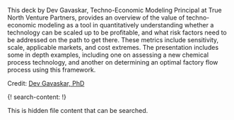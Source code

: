 
This deck by Dev Gavaskar, Techno-Economic Modeling Principal at True North Venture Partners, provides an overview of the value of techno-economic modeling as a tool in quantitatively understanding whether a technology can be scaled up to be profitable, and what risk factors need to be addressed on the path to get there. These metrics include sensitivity, scale, applicable markets, and cost extremes. The presentation includes some in depth examples, including one on assessing a new chemical process technology, and another on determining an optimal factory flow process using this framework.

Credit: [Dev Gavaskar, PhD](https://www.truenorthvp.com/member/dev-gavaskar-ph-d/)

{! search-content: !}


  This is hidden file content that can be searched.
